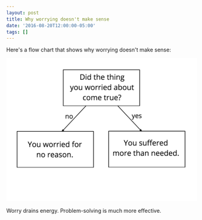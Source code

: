 ```yaml
---
layout: post
title: Why worrying doesn't make sense
date: '2016-08-20T12:00:00-05:00'
tags: []
---
```

Here's a flow chart that shows why worrying doesn't make sense:

![Worrying flow chart](/assets/about_worrying.png)

Worry drains energy. Problem-solving is much more effective.
